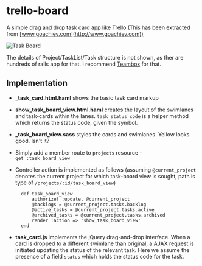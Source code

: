 trello-board
============

A simple drag and drop task card app like Trello (This has been extracted from [www.goachiev.com](http://www.goachiev.com))

![Task Board](https://dl.dropbox.com/u/27153018/trello-board-1.png)

The details of Project/TaskList/Task structure is not shown, as ther are hundreds of rails app for that. I recommend [Teambox](https://github.com/teambox/teambox) for that. 

Implementation
--

- **_task_card.html.haml** shows the basic task card markup
- **show_task_board_view.html.haml** creates the layout of the swimlanes and task-cards within the lanes. `task_status_code` is a helper method which returns the status code, given the symbol.
- **_task_board_view.sass** styles the cards and swimlanes. Yellow looks good. Isn't it?
- Simply add a member route to `projects` resource -
    <br>
    `get :task_board_view`
- Controller action is implemented as follows (assuming `@current_project` denotes the current project for which task-board view is sought, path is type of `/projects/:id/task_board_view`)

        def task_board_view
            authorize! :update, @current_project
            @backlogs = @current_project.tasks.backlog
            @active_tasks = @current_project.tasks.active
            @archived_tasks = @current_project.tasks.archived
            render :action => 'show_task_board_view'
        end
- **task_card.js** implements the jQuery drag-and-drop interface. When a card is dropped to a different swimlane than original, a AJAX request is initiated updating the status of the relevant task. Here we assume the presence of a field `status` which holds the status code for the task.
